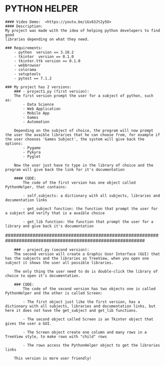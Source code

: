  # PYTHON HELPER
    #### Video Demo:  <https://youtu.be/iGs63Jt2y5U>
    #### Description:
    My project was made with the idea of helping python developers to find good 
    libraries depending on what they need.

    ### Requirements:
        - python  version == 3.10.2
        - tkinter  version == 0.1.0
        - tkinter.ttk version == 0.1.0
        - webbrowser
        - colorama
        - setuptools
        - pytest == 7.1.2

    ### My project has 2 versions:
        ### - project1.py (first version):
        The first version prompt the user for a subject of python, such as:
            - Data Science
            - Web Application
            - Mobile App
            - Games
            - Automation
        
        Depending on the subject of choice, the program will now prompt the user the avaible libraries that he can choose from, for example if the user chooses 'Games Subject', the system will give back the options:
            - Pygame
            - Pykyra
            - Pyglet

        Now the user just have to type in the library of choice and the program will give back the link for it's documentation

        #### CODE:
            The code of the first version has one object called PythonHelper, that contains:
            
            - self.subjects: a dictionary with all subjects, libraries and documentation links
            
            - get_subject function: the function that prompt the user for a subject and verify that is a avaible choice

            - get_lib function: the function that prompt the user for a library and give back it's documentation

###########################################################################################################

        ### - project.py (second version):
        The second version will create a Graphic User Interface (GUI) that has the subjects and the libraries as TreeView, when you open one subject it shows the user all possible libraries.

        The only thing the user need to do is double-click the library of choice to open it's documentation.

        ### CODE:
            The code of the second version has two objects one is called PythonHelper and the other is called Screen:
            
            - The first object just like the first version, has a dictionary with all subjects, libraries and documentation links, but here it does not have the get_subject and get_lib functions.

            - The second object called Screen is an Tkinter object that gives the user a GUI.

            - The Screen object create one column and many rows in a TreeView style, to make rows with "child" rows

            - The rows access the PythonHelper object to get the libraries links

        This version is more user friendly!

